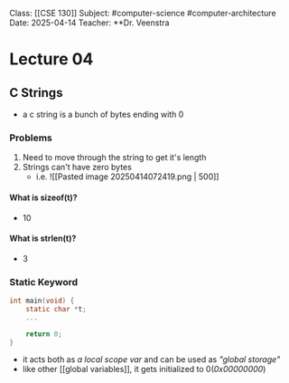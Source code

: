Class: [[CSE 130]]
Subject: #computer-science #computer-architecture 
Date: 2025-04-14
Teacher: **Dr. Veenstra

# Lecture 04

## C Strings
- a c string is a bunch of bytes ending with 0
### Problems
1. Need to move through the string to get it's length
2. Strings can't have zero bytes
	- i.e. ![[Pasted image 20250414072419.png | 500]]

#### What is sizeof(t)?
- 10

#### What is strlen(t)?
- 3

### Static Keyword
``` c
int main(void) {
	static char *t;
	...

	return 0;
}
```

- it acts both as *a local scope var* and can be used as *"global storage"*
- like other [[global variables]], it gets initialized to 0(*0x00000000*)